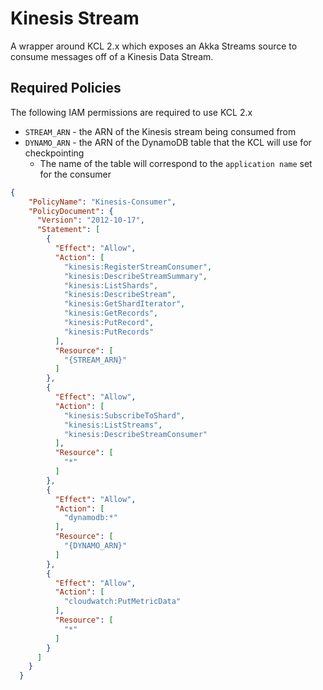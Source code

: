 # Kinesis Stream

A wrapper around KCL 2.x which exposes an Akka Streams source to consume messages off of a Kinesis Data Stream.


## Required Policies

The following IAM permissions are required to use KCL 2.x

- `STREAM_ARN` - the ARN of the Kinesis stream being consumed from
- `DYNAMO_ARN` - the ARN of the DynamoDB table that the KCL will use for checkpointing
    - The name of the table will correspond to the `application name` set for the consumer
    
```json
{
    "PolicyName": "Kinesis-Consumer",
    "PolicyDocument": {
      "Version": "2012-10-17",
      "Statement": [
        {
          "Effect": "Allow",
          "Action": [
            "kinesis:RegisterStreamConsumer",
            "kinesis:DescribeStreamSummary",
            "kinesis:ListShards",
            "kinesis:DescribeStream",
            "kinesis:GetShardIterator",
            "kinesis:GetRecords",
            "kinesis:PutRecord",
            "kinesis:PutRecords"
          ],
          "Resource": [
            "{STREAM_ARN}"
          ]
        },
        {
          "Effect": "Allow",
          "Action": [
            "kinesis:SubscribeToShard",
            "kinesis:ListStreams",
            "kinesis:DescribeStreamConsumer"
          ],
          "Resource": [
            "*"
          ]
        },
        {
          "Effect": "Allow",
          "Action": [
            "dynamodb:*"
          ],
          "Resource": [
            "{DYNAMO_ARN}"
          ]
        },
        {
          "Effect": "Allow",
          "Action": [
            "cloudwatch:PutMetricData"
          ],
          "Resource": [
            "*"
          ]
        }
      ]
    }
  }
```
